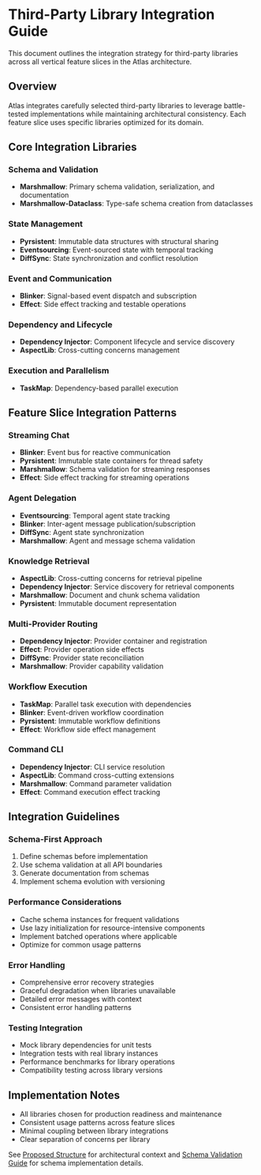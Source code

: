 # Third-Party Library Integration Guide

This document outlines the integration strategy for third-party libraries across all vertical feature slices in the Atlas architecture.

## Overview

Atlas integrates carefully selected third-party libraries to leverage battle-tested implementations while maintaining architectural consistency. Each feature slice uses specific libraries optimized for its domain.

## Core Integration Libraries

### Schema and Validation
- **Marshmallow**: Primary schema validation, serialization, and documentation
- **Marshmallow-Dataclass**: Type-safe schema creation from dataclasses

### State Management
- **Pyrsistent**: Immutable data structures with structural sharing
- **Eventsourcing**: Event-sourced state with temporal tracking
- **DiffSync**: State synchronization and conflict resolution

### Event and Communication
- **Blinker**: Signal-based event dispatch and subscription
- **Effect**: Side effect tracking and testable operations

### Dependency and Lifecycle
- **Dependency Injector**: Component lifecycle and service discovery
- **AspectLib**: Cross-cutting concerns management

### Execution and Parallelism
- **TaskMap**: Dependency-based parallel execution

## Feature Slice Integration Patterns

### Streaming Chat
- **Blinker**: Event bus for reactive communication
- **Pyrsistent**: Immutable state containers for thread safety
- **Marshmallow**: Schema validation for streaming responses
- **Effect**: Side effect tracking for streaming operations

### Agent Delegation
- **Eventsourcing**: Temporal agent state tracking
- **Blinker**: Inter-agent message publication/subscription
- **DiffSync**: Agent state synchronization
- **Marshmallow**: Agent and message schema validation

### Knowledge Retrieval
- **AspectLib**: Cross-cutting concerns for retrieval pipeline
- **Dependency Injector**: Service discovery for retrieval components
- **Marshmallow**: Document and chunk schema validation
- **Pyrsistent**: Immutable document representation

### Multi-Provider Routing
- **Dependency Injector**: Provider container and registration
- **Effect**: Provider operation side effects
- **DiffSync**: Provider state reconciliation
- **Marshmallow**: Provider capability validation

### Workflow Execution
- **TaskMap**: Parallel task execution with dependencies
- **Blinker**: Event-driven workflow coordination
- **Pyrsistent**: Immutable workflow definitions
- **Effect**: Workflow side effect management

### Command CLI
- **Dependency Injector**: CLI service resolution
- **AspectLib**: Command cross-cutting extensions
- **Marshmallow**: Command parameter validation
- **Effect**: Command execution effect tracking

## Integration Guidelines

### Schema-First Approach
1. Define schemas before implementation
2. Use schema validation at all API boundaries
3. Generate documentation from schemas
4. Implement schema evolution with versioning

### Performance Considerations
- Cache schema instances for frequent validations
- Use lazy initialization for resource-intensive components
- Implement batched operations where applicable
- Optimize for common usage patterns

### Error Handling
- Comprehensive error recovery strategies
- Graceful degradation when libraries unavailable
- Detailed error messages with context
- Consistent error handling patterns

### Testing Integration
- Mock library dependencies for unit tests
- Integration tests with real library instances
- Performance benchmarks for library operations
- Compatibility testing across library versions

## Implementation Notes

- All libraries chosen for production readiness and maintenance
- Consistent usage patterns across feature slices
- Minimal coupling between library integrations
- Clear separation of concerns per library

See [Proposed Structure](./proposed_structure.md) for architectural context and [Schema Validation Guide](../../contributing/schema-validation.md) for schema implementation details.